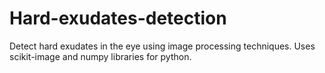 # Hard-exudates-detection
Detect hard exudates in the eye using image processing techniques.
Uses scikit-image and numpy libraries for python.
